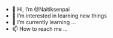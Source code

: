 - 👋 Hi, I’m @Naitiksenpai
- 👀 I’m interested in learning new things
- 🌱 I’m currently learning ...
- 📫 How to reach me ...

<!---
Naitiksenpai/Naitiksenpai is a ✨ special ✨ repository because its `README.md` (this file) appears on your GitHub profile.
You can click the Preview link to take a look at your changes.
--->
